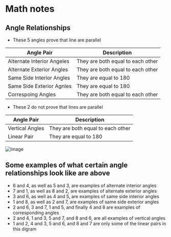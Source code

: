 # Math notes

## Angle Relationships

- These 5 angles prove that line are parallel 

|Angle Pair                  | Description    |
|----------------------------|----------------|
|Alternate Interior Angeles  | They are both equal to each other |
|Alternate Exterior Angles   | They are both equal to each other |
|Same Side Interior Angles   | They are equal to 180             |
|Same Side Exterior Agnles   | They are equal to 180             |
|Correspoing Angles          | They are both equal to each other |

- These 2 do not prove that lines are parallel

|Angle Pair                  | Description                       |
|----------------------------|-----------------------------------|
|Vertical Angles             | They are both equal to each other |
|Linear Pair                 | They are equal to 180             |

![Image](https://d138zd1ktt9iqe.cloudfront.net/media/seo_landing_files/same-side-interior-angles-1624281094.png)

## Some examples of what certain angle relationships look like are above

- 6 and 4, as well as 5 and 3, are examples of alternate interior angles
- 7 and 1, as well as 8 and 2, are examples of alternate exterior angles
- 3 and 6, as well as 4 and 5, are examples of same side interior angles
- 1 and 8, as well as 2 and 7, are examples of same side exterior angles
- 2 and 6, 3 and 7, 1 and 5, and finally 4 and 8 are examples of corresponding angles
- 2 and 4, 1 and 3, 5 and 7, and 8 and 6, are all examples of vertical angles
- 1 and 2, 4 and 3, 5 and 6, and 8 and 7 are only some of the linear pairs in this digram

